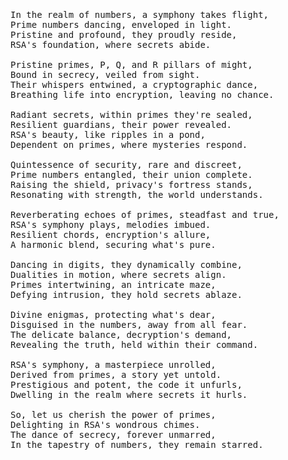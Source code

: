 <pre> <p>In the realm of numbers, a symphony takes flight,
Prime numbers dancing, enveloped in light.
Pristine and profound, they proudly reside,
RSA's foundation, where secrets abide.

Pristine primes, P, Q, and R pillars of might,
Bound in secrecy, veiled from sight.
Their whispers entwined, a cryptographic dance,
Breathing life into encryption, leaving no chance.

Radiant secrets, within primes they're sealed,
Resilient guardians, their power revealed.
RSA's beauty, like ripples in a pond,
Dependent on primes, where mysteries respond.

Quintessence of security, rare and discreet,
Prime numbers entangled, their union complete.
Raising the shield, privacy's fortress stands,
Resonating with strength, the world understands.

Reverberating echoes of primes, steadfast and true,
RSA's symphony plays, melodies imbued.
Resilient chords, encryption's allure,
A harmonic blend, securing what's pure.

Dancing in digits, they dynamically combine,
Dualities in motion, where secrets align.
Primes intertwining, an intricate maze,
Defying intrusion, they hold secrets ablaze.

Divine enigmas, protecting what's dear,
Disguised in the numbers, away from all fear.
The delicate balance, decryption's demand,
Revealing the truth, held within their command.

RSA's symphony, a masterpiece unrolled,
Derived from primes, a story yet untold.
Prestigious and potent, the code it unfurls,
Dwelling in the realm where secrets it hurls.

So, let us cherish the power of primes,
Delighting in RSA's wondrous chimes.
The dance of secrecy, forever unmarred,
In the tapestry of numbers, they remain starred.

</p></pre>
